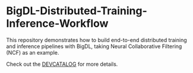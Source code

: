 # BigDL-Distributed-Training-Inference-Workflow

This repository demonstrates how to build end-to-end distributed training and inference pipelines with BigDL, taking Neural Collaborative Filtering (NCF) as an example.

Check out the [DEVCATALOG](./DEVCATALOG.md) for more details.
